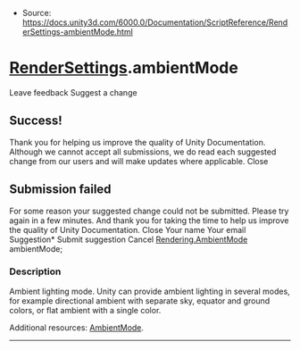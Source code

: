 * Source: https://docs.unity3d.com/6000.0/Documentation/ScriptReference/RenderSettings-ambientMode.html

#  [RenderSettings](https://docs.unity3d.com/6000.0/Documentation/ScriptReference/RenderSettings.html).ambientMode
Leave feedback
Suggest a change
## Success!
Thank you for helping us improve the quality of Unity Documentation. Although we cannot accept all submissions, we do read each suggested change from our users and will make updates where applicable.
Close
## Submission failed
For some reason your suggested change could not be submitted. Please <a>try again</a> in a few minutes. And thank you for taking the time to help us improve the quality of Unity Documentation.
Close
Your name Your email Suggestion* Submit suggestion
Cancel
[Rendering.AmbientMode](https://docs.unity3d.com/6000.0/Documentation/ScriptReference/Rendering.AmbientMode.html) ambientMode; 
### Description
Ambient lighting mode.
Unity can provide ambient lighting in several modes, for example directional ambient with separate sky, equator and ground colors, or flat ambient with a single color.  
  
Additional resources: [AmbientMode](https://docs.unity3d.com/6000.0/Documentation/ScriptReference/Rendering.AmbientMode.html).
* * *
